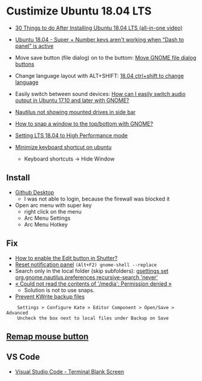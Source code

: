 # Custimize Ubuntu 18.04 LTS

* [30 Things to do After Installing Ubuntu 18.04 LTS (all-in-one video)](https://www.youtube.com/results?search_query=things+to+change+after+installing+ubuntu+18.04)
* [Ubuntu 18.04 - Super + Number keys aren't working when “Dash to panel” is active](https://askubuntu.com/questions/1061811/utuntu-18-04-super-number-keys-arent-working-when-dash-to-panel-is-active)

* Move save button (file dialog) on to the buttom: [Move GNOME file dialog buttons](https://askubuntu.com/questions/1031665/move-gnome-file-dialog-buttons)
* Change language layout with ALT+SHIFT: [18.04 ctrl+shift to change language](https://askubuntu.com/questions/1029588/18-04-ctrlshift-to-change-language)
* Easily switch between sound devices: [How can I easily switch audio output in Ubuntu 17.10 and later with GNOME?](https://askubuntu.com/questions/970323/how-can-i-easily-switch-audio-output-in-ubuntu-17-10-and-later-with-gnome)
* [Nautilus not showing mounted drives in side bar](https://askubuntu.com/questions/1036773/nautilus-not-showing-mounted-drives-in-side-bar)
* [How to snap a window to the top/bottom with GNOME?](https://superuser.com/a/1431887)
* [Setting LTS 18.04 to High Performance mode](https://askubuntu.com/a/604870)
* [Minimize keyboard shortcut on ubuntu](https://askubuntu.com/questions/123223/what-is-the-keyboard-shortcut-to-minimise-a-window-to-launcher-in-unity)
  * Keyboard shortcuts -> Hide Window

## Install
* [Github Desktop](https://github.com/shiftkey/desktop/releases)
  * I was not able to login, because the firewall was blocked it
* Open arc menu with super key
  * right click on the menu
  * Arc Menu Settings
  * Arc Menu Hotkey
  
## Fix
  * [How to enable the Edit button in Shutter?](https://askubuntu.com/questions/1029085/how-to-enable-the-edit-button-in-shutter)
  * [Reset notification panel](https://askubuntu.com/a/1117115) ```(Alt+F2) gnome-shell --replace```
  * Search only in the local folder (skip subfolders): [gsettings set org.gnome.nautilus.preferences recursive-search 'never'](https://superuser.com/a/1395223)
  * [« Could not read the contents of '/media': Permission denied »](https://askubuntu.com/questions/1178148/could-not-read-the-contents-of-media-permission-denied)
    * Solution is not to use snaps.
  * [Prevent KWrite backup files](https://www.linuxquestions.org/questions/linux-newbie-8/how-to-prevent-backup-file-creation-kate-and-kwrite-940857/)
```
    Settings > Configure Kate > Editor Component > Open/Save > Advanced
    Uncheck the box next to local files under Backup on Save
```

## [Remap mouse button](Remap-Mouse-buttons-to-copy-paste.md)

## VS Code
* [Visual Studio Code - Terminal Blank Screen](https://stackoverflow.com/questions/54092486/visual-studio-code-terminal-blank-screen)

